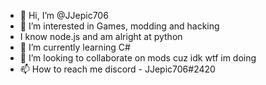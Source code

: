 - 👋 Hi, I’m @JJepic706
- 👀 I’m interested in Games, modding and hacking
- I know node.js and am alright at python 
- 🌱 I’m currently learning C#
- 💞️ I’m looking to collaborate on mods cuz idk wtf im doing
- 📫 How to reach me discord - JJepic706#2420

<!---
JJepic706/JJepic706 is a ✨ special ✨ repository because its `README.md` (this file) appears on your GitHub profile.
You can click the Preview link to take a look at your changes.
--->
